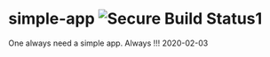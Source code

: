 # simple-app ![Secure Build Status1](https://9.47.224.46:8443/badge.svg)
One always need a simple app. Always !!!
2020-02-03
